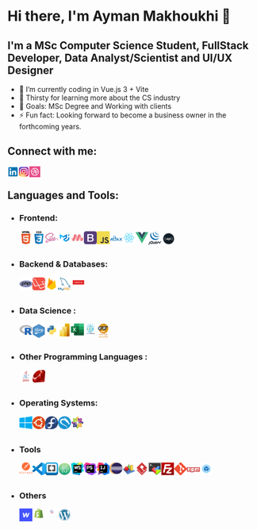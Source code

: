 # Hi there, I'm Ayman Makhoukhi 👋

## I'm a MSc Computer Science Student, FullStack Developer, Data Analyst/Scientist and UI/UX Designer

- 🌱 I’m currently coding in Vue.js 3 + Vite
- 👯 Thirsty for learning more about the CS industry
- 🥅 Goals: MSc Degree and Working with clients
- ⚡ Fun fact: Looking forward to become a business owner in the forthcoming years.

## Connect with me:

[<img align="left" alt="Ayman MAKHOUKHI IN | LinkedIn" width="22px" src="./icons/linkedin.png" />][linkedin]
[<img align="left" alt="Ayman MAKHOUKHI IG | Instagram" width="22px" src="./icons/instagram.png" />][instagram]
[<img align="left" alt="Ayman Makhoukhi DB | Dribble" width="22px" src="./icons/dribble.png" />][dribbble]


<!-- [<img align="left" alt="webstain.com" width="22px" src="https://raw.githubusercontent.com/iconic/open-iconic/master/svg/globe.svg" />][website] -->

<br />

## Languages and Tools: <br />
- ### Frontend:

  <img align="left" alt="HTML5" width="26px" src="https://raw.githubusercontent.com/github/explore/80688e429a7d4ef2fca1e82350fe8e3517d3494d/topics/html/html.png" />

  <img align="left" alt="CSS3" width="26px" src="https://raw.githubusercontent.com/github/explore/80688e429a7d4ef2fca1e82350fe8e3517d3494d/topics/css/css.png" />

  <img align="left" alt="Sass" width="26px" src="https://raw.githubusercontent.com/github/explore/80688e429a7d4ef2fca1e82350fe8e3517d3494d/topics/sass/sass.png" />

  <img align="left" alt="MaterialUI" width="26px" src="./icons/materialUI.png" />

  <img align="left" alt="MaterializeCSS" width="26px" src="./icons/materialize.png" />

  
  <img align="left" alt="Bootstrap" width="26px" src="https://raw.githubusercontent.com/github/explore/80688e429a7d4ef2fca1e82350fe8e3517d3494d/topics/bootstrap/bootstrap.png" />


  <img align="left" alt="JavaScript" width="26px" src="https://raw.githubusercontent.com/github/explore/80688e429a7d4ef2fca1e82350fe8e3517d3494d/topics/javascript/javascript.png" />

  <img align="left" alt="Ajax" width="26px" style="padding-top:8px;" src="./icons/ajax.png" />

  <img align="left" alt="React" width="26px" src="https://raw.githubusercontent.com/github/explore/80688e429a7d4ef2fca1e82350fe8e3517d3494d/topics/react/react.png" />

  <img align="left" alt="Vue" width="26px" src="https://raw.githubusercontent.com/github/explore/80688e429a7d4ef2fca1e82350fe8e3517d3494d/topics/vue/vue.png" />

  <img align="left" alt="jquery" width="26px" src="./icons/jquery.png" />

  <img align="left" alt="API" width="30px" src="./icons/api.png" />


<br /> <br />

- ### Backend & Databases:

    <img align="left" alt="PHP" width="26px" src="https://raw.githubusercontent.com/github/explore/80688e429a7d4ef2fca1e82350fe8e3517d3494d/topics/php/php.png" />

    <img align="left" alt="Laravel" width="26px" src="./icons/laravel.png" />

    <img align="left" alt="firebase" width="26px" src="./icons/firebase.png" />

    <img align="left" alt="MySQL" width="26px" src="./icons/mysql.png" />

    <img align="left" alt="Oracle" width="30px" src="./icons/oracle.png" />

<br /> <br />

- ### Data Science :

  <img align="left" alt="R" width="26px" src="https://raw.githubusercontent.com/github/explore/80688e429a7d4ef2fca1e82350fe8e3517d3494d/topics/r/r.png" />

  <img align="left" alt="Orange" width="26px" src="./icons/shiny.png" />

  <img align="left" alt="Python" width="26px" src="https://raw.githubusercontent.com/github/explore/80688e429a7d4ef2fca1e82350fe8e3517d3494d/topics/python/python.png" />

  <img align="left" alt="powerbi" width="26px" src="./icons/powerbi.png" />

  <img align="left" alt="excel" width="26px" src="./icons/excel.png" />

  <img align="left" alt="IBM Watson" width="26px" src="./icons/ibm-watson.png" />

  <img align="left" alt="Orange" width="26px" src="./icons/orange.png" />


<br /><br />

- ### Other Programming Languages :

  <img align="left" alt="java" width="26px" src="./icons/java.png" />
  <img align="left" alt="ruby" width="26px" src="./icons/ruby.png" />

<br /><br />

- ### Operating Systems:
  <img align="left" alt="Windows 10" width="26px" src="./icons/windows10.png" />
  <img align="left" alt="Ubuntu" width="26px" src="./icons/ubuntu.png" />
  <img align="left" alt="Fedora" width="26px" src="./icons/fedora.png" />
    <img align="left" alt="Kali" width="26px" src="./icons/kali.png" />
  <img align="left" alt="CentOS" width="26px" src="./icons/centos.png" />

  <br /><br />
- ### Tools
    <img align="left" alt="postman" width="26px" src="./icons/postman.png" />
    <img align="left" alt="Visual Studio Code" width="26px" src="https://raw.githubusercontent.com/github/explore/80688e429a7d4ef2fca1e82350fe8e3517d3494d/topics/visual-studio-code/visual-studio-code.png" />
    <img align="left" alt="Brackets" width="26px" src="./icons/brackets.png" />
    <img align="left" alt="Atom" width="26px" src="./icons/atom.png" />
    <img align="left" alt="webstorm" width="26px" src="./icons/webstorm.png"/>
    <img align="left" alt="phpstorm" width="26px" src="./icons/phpstorm.png"/>
    <img align="left" alt="intelligIDEA" width="26px" src="./icons/intellij.png"/>
    <img align="left" alt="eclipse" width="26px" src="./icons/eclipse.png"/>
    <img align="left" alt="powerdesigner" width="26px" src="./icons/powerdesigner.png"/>
    <img align="left" alt="Visual Paradigm" width="26px" src="./icons/vsparadigm.png"/>
    <img align="left" alt="Mobaxterm" width="26px" src="./icons/mobaxterm.jpg"/>
    <img align="left" alt="filezilla" width="26px" src="./icons/filezilla.png"/>
    <img align="left" alt="git" width="26px" src="./icons/git.png"/>
    <img align="left" alt="npm" style="padding-top:10px;" width="26px" src="./icons/npm.png"/>
    <img align="left" alt="webpack" width="26px" src="./icons/webpack.png"/>

<br /><br />
- ### Others
    <img align="left" alt="webflow" width="26px" src="./icons/webflow.png" />
    <img align="left" alt="shopify" width="26px" src="./icons/shopify.png" />
    <img align="left" alt="liquid" width="26px" src="./icons/liquid.png" />
    <img align="left" alt="wordpress" width="26px" src="./icons/wp.png" />

<br /><br /> <br />

<!--
## Github Stats: 

[![Webstain's GitHub stats](https://github-readme-stats.vercel.app/api?username=AymanMak1&show_icons=true&theme=jolly)](https://github.com/anuraghazra/github-readme-stats)

[![Top Langs](https://github-readme-stats.vercel.app/api/top-langs/?username=AymanMak1&langs_count=10&layout=compact&theme=jolly)](https://github.com/anuraghazra/github-readme-stats)
-->





[website]: https://aymanmakhoukhi.netlify.app/
[instagram]: https://www.instagram.com/ayman_makhoukhi/
[linkedin]: https://www.linkedin.com/in/ayman-makhoukhi-81701a214/
[dribbble]: https://dribbble.com/AymanMak
